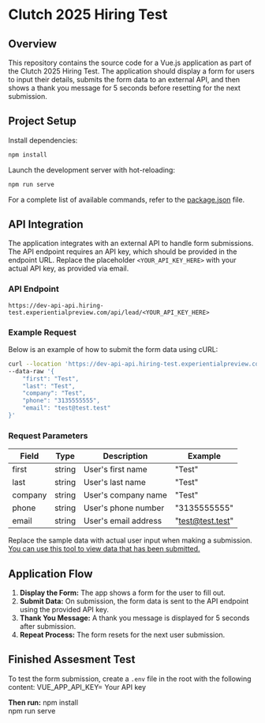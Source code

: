 # Clutch 2025 Hiring Test

## Overview

This repository contains the source code for a Vue.js application as part of the Clutch 2025 Hiring Test. The application should display a form for users to input their details, submits the form data to an external API, and then shows a thank you message for 5 seconds before resetting for the next submission.

## Project Setup

Install dependencies:

```bash
npm install
```

Launch the development server with hot-reloading:

```bash
npm run serve
```

For a complete list of available commands, refer to the [package.json](./package.json) file.

## API Integration

The application integrates with an external API to handle form submissions. The API endpoint requires an API key, which should be provided in the endpoint URL. Replace the placeholder `<YOUR_API_KEY_HERE>` with your actual API key, as provided via email.

### API Endpoint

```text
https://dev-api-api.hiring-test.experientialpreview.com/api/lead/<YOUR_API_KEY_HERE>
```

### Example Request

Below is an example of how to submit the form data using cURL:

```bash
curl --location 'https://dev-api-api.hiring-test.experientialpreview.com/api/lead/<YOUR_API_KEY_HERE>' \
--data-raw '{
    "first": "Test",
    "last": "Test",
    "company": "Test",
    "phone": "3135555555",
    "email": "test@test.test"
}'
```

### Request Parameters

| Field   | Type   | Description          | Example          |
| ------- | ------ | -------------------- | ---------------- |
| first   | string | User's first name    | "Test"           |
| last    | string | User's last name     | "Test"           |
| company | string | User's company name  | "Test"           |
| phone   | string | User's phone number  | "3135555555"     |
| email   | string | User's email address | "test@test.test" |

Replace the sample data with actual user input when making a submission. [You can use this tool to view data that has been submitted.](https://dev-fe.hiring-test.experientialpreview.com/)

## Application Flow

1. **Display the Form:** The app shows a form for the user to fill out.
2. **Submit Data:** On submission, the form data is sent to the API endpoint using the provided API key.
3. **Thank You Message:** A thank you message is displayed for 5 seconds after submission.
4. **Repeat Process:** The form resets for the next user submission.


## Finished Assesment Test

To test the form submission, create a `.env` file in the root with the following content:
VUE_APP_API_KEY= Your API key

**Then run:**
npm install  
npm run serve
